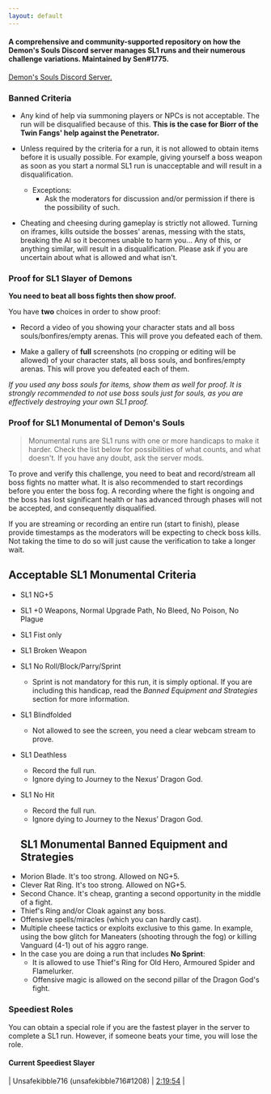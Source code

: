 ```yaml
---
layout: default
---
```


#### A comprehensive and community-supported repository on how the Demon's Souls Discord server manages SL1 runs and their numerous challenge variations. Maintained by Sen#1775.

[Demon's Souls Discord Server.](https://discordapp.com/invite/cCSgv4M)

### Banned Criteria

- Any kind of help via summoning players or NPCs is not acceptable. The run will be disqualified because of this. **This is the case for Biorr of the Twin Fangs' help against the Penetrator.**

- Unless required by the criteria for a run, it is not allowed to obtain items before it is usually possible. For example, giving yourself a boss weapon as soon as you start a normal SL1 run is unacceptable and will result in a disqualification.
   - Exceptions: 
     - Ask the moderators for discussion and/or permission if there is the possibility of such.

- Cheating and cheesing during gameplay is strictly not allowed. Turning on iframes, kills outside the bosses' arenas, messing with the stats, breaking the AI so it becomes unable to harm you... Any of this, or anything similar, will result in a disqualification. Please ask if you are uncertain about what is allowed and what isn't.

### Proof for SL1 Slayer of Demons

**You need to beat all boss fights then show proof.**

You have **two** choices in order to show proof:

* Record a video of you showing your character stats and all boss souls/bonfires/empty arenas. This will prove you defeated each of them.

* Make a gallery of **full** screenshots (no cropping or editing will be allowed) of your character stats, all boss souls, and bonfires/empty arenas. This will prove you defeated each of them.

_If you used any boss souls for items, show them as well for proof. It is strongly recommended to not use boss souls just for souls, as you are effectively destroying your own SL1 proof._


### Proof for SL1 Monumental of Demon's Souls

> Monumental runs are SL1 runs with one or more handicaps to make it harder. Check the list below for possibilities of what counts, and what doesn't. If you have any doubt, ask the server mods.

To prove and verify this challenge, you need to beat and record/stream all boss fights no matter what. It is also recommended to start recordings before you enter the boss fog. A recording where the fight is ongoing and the boss has lost significant health or has advanced through phases will not be accepted, and consequently disqualified.

If you are streaming or recording an entire run (start to finish), please provide timestamps as the moderators will be expecting to check boss kills. Not taking the time to do so will just cause the verification to take a longer wait.

## Acceptable SL1 Monumental Criteria

- SL1 NG+5
- SL1 +0 Weapons, Normal Upgrade Path, No Bleed, No Poison, No Plague
- SL1 Fist only
- SL1 Broken Weapon
- SL1 No Roll/Block/Parry/Sprint
  - Sprint is not mandatory for this run, it is simply optional. If you are including this handicap, read the *Banned Equipment and Strategies* section for more information.
- SL1 Blindfolded
  - Not allowed to see the screen, you need a clear webcam stream to prove. 
- SL1 Deathless
  - Record the full run. 
  - Ignore dying to Journey to the Nexus’ Dragon God. 
- SL1 No Hit
  - Record the full run. 
  - Ignore dying to Journey to the Nexus’ Dragon God.
  
  ## SL1 Monumental Banned Equipment and Strategies

* Morion Blade. It's too strong. Allowed on NG+5.
* Clever Rat Ring. It's too strong. Allowed on NG+5.
* Second Chance. It's cheap, granting a second opportunity in the middle of a fight.
* Thief's Ring and/or Cloak against any boss.
* Offensive spells/miracles (which you can hardly cast). 
* Multiple cheese tactics or exploits exclusive to this game. In example, using the bow glitch for Maneaters (shooting through the fog) or killing Vanguard (4-1) out of his aggro range.
* In the case you are doing a run that includes **No Sprint**:
   - It is allowed to use Thief's Ring for Old Hero, Armoured Spider and Flamelurker.
   - Offensive magic is allowed on the second pillar of the Dragon God's fight.


### Speediest Roles

You can obtain a special role if you are the fastest player in the server to complete a SL1 run. However, if someone beats your time, you will lose the role.

#### Current Speediest Slayer

| Unsafekibble716 (unsafekibble716#1208) | [2:19:54](https://www.youtube.com/watch?v=iziZoq3-cFs)  |
